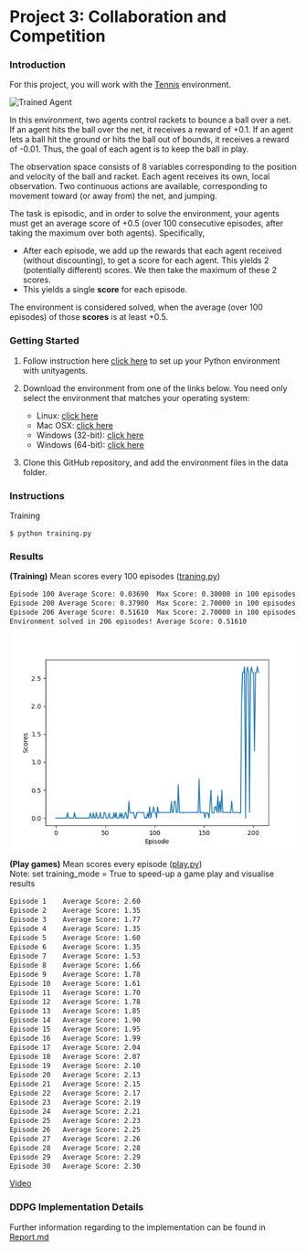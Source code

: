 [//]: # (Image References)
[image1]: https://user-images.githubusercontent.com/10624937/42135623-e770e354-7d12-11e8-998d-29fc74429ca2.gif "Trained Agent"


# Project 3: Collaboration and Competition

### Introduction

For this project, you will work with the [Tennis](https://github.com/Unity-Technologies/ml-agents/blob/master/docs/Learning-Environment-Examples.md#tennis) environment.

![Trained Agent][image1]

In this environment, two agents control rackets to bounce a ball over a net. If an agent hits the ball over the net, it receives a reward of +0.1.  If an agent lets a ball hit the ground or hits the ball out of bounds, it receives a reward of -0.01.  Thus, the goal of each agent is to keep the ball in play.

The observation space consists of 8 variables corresponding to the position and velocity of the ball and racket. Each agent receives its own, local observation.  Two continuous actions are available, corresponding to movement toward (or away from) the net, and jumping. 

The task is episodic, and in order to solve the environment, your agents must get an average score of +0.5 (over 100 consecutive episodes, after taking the maximum over both agents). Specifically,

- After each episode, we add up the rewards that each agent received (without discounting), to get a score for each agent. This yields 2 (potentially different) scores. We then take the maximum of these 2 scores.
- This yields a single **score** for each episode.

The environment is considered solved, when the average (over 100 episodes) of those **scores** is at least +0.5.

### Getting Started
1. Follow instruction here [click here](https://github.com/udacity/deep-reinforcement-learning#dependencies) to set up your Python environment with unityagents.  

2. Download the environment from one of the links below.  You need only select the environment that matches your operating system:
    - Linux: [click here](https://s3-us-west-1.amazonaws.com/udacity-drlnd/P3/Tennis/Tennis_Linux.zip)
    - Mac OSX: [click here](https://s3-us-west-1.amazonaws.com/udacity-drlnd/P3/Tennis/Tennis.app.zip)
    - Windows (32-bit): [click here](https://s3-us-west-1.amazonaws.com/udacity-drlnd/P3/Tennis/Tennis_Windows_x86.zip)
    - Windows (64-bit): [click here](https://s3-us-west-1.amazonaws.com/udacity-drlnd/P3/Tennis/Tennis_Windows_x86_64.zip)
   

3. Clone this GitHub repository, and add the environment files in the data folder.

### Instructions  

Training
```
$ python training.py
```

### Results
**(Training)** Mean scores every 100 episodes ([traning.py](./training.py))
```
Episode 100	Average Score: 0.03690	Max Score: 0.30000 in 100 episodes
Episode 200	Average Score: 0.37900	Max Score: 2.70000 in 100 episodes
Episode 206	Average Score: 0.51610	Max Score: 2.70000 in 100 episodes
Environment solved in 206 episodes!	Average Score: 0.51610
```
![train](./tennis_scores.png)


**(Play games)** Mean scores every episode ([play.py](./play.py))   
Note: set training_mode = True to speed-up a game play and visualise results
```
Episode 1	 Average Score: 2.60
Episode 2	 Average Score: 1.35
Episode 3	 Average Score: 1.77
Episode 4	 Average Score: 1.35
Episode 5	 Average Score: 1.60
Episode 6	 Average Score: 1.35
Episode 7	 Average Score: 1.53
Episode 8	 Average Score: 1.66
Episode 9	 Average Score: 1.78
Episode 10	 Average Score: 1.61
Episode 11	 Average Score: 1.70
Episode 12	 Average Score: 1.78
Episode 13	 Average Score: 1.85
Episode 14	 Average Score: 1.90
Episode 15	 Average Score: 1.95
Episode 16	 Average Score: 1.99
Episode 17	 Average Score: 2.04
Episode 18	 Average Score: 2.07
Episode 19	 Average Score: 2.10
Episode 20	 Average Score: 2.13
Episode 21	 Average Score: 2.15
Episode 22	 Average Score: 2.17
Episode 23	 Average Score: 2.19
Episode 24	 Average Score: 2.21
Episode 25	 Average Score: 2.23
Episode 26	 Average Score: 2.25
Episode 27	 Average Score: 2.26
Episode 28	 Average Score: 2.28
Episode 29	 Average Score: 2.29
Episode 30	 Average Score: 2.30
```
[Video](./tennis.mp4) 

### DDPG Implementation Details

Further information regarding to the implementation can be found in [Report.md](./Report.md)   



